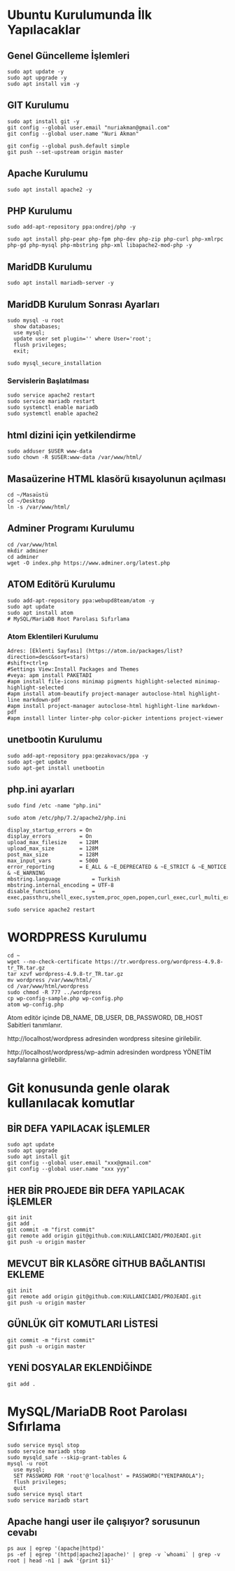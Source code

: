 # Ubuntu Kurulumunda İlk Yapılacaklar

## Genel Güncelleme İşlemleri
```
sudo apt update -y
sudo apt upgrade -y
sudo apt install vim -y
```

## GIT Kurulumu
```
sudo apt install git -y
git config --global user.email "nuriakman@gmail.com"
git config --global user.name "Nuri Akman"

git config --global push.default simple
git push --set-upstream origin master
```

## Apache Kurulumu
```
sudo apt install apache2 -y
```

## PHP Kurulumu
```
sudo add-apt-repository ppa:ondrej/php -y

sudo apt install php-pear php-fpm php-dev php-zip php-curl php-xmlrpc php-gd php-mysql php-mbstring php-xml libapache2-mod-php -y
```

## MaridDB Kurulumu
```
sudo apt install mariadb-server -y
```

## MaridDB Kurulum Sonrası Ayarları
```
sudo mysql -u root
  show databases;
  use mysql;
  update user set plugin='' where User='root';
  flush privileges;
  exit;

sudo mysql_secure_installation
```


### Servislerin Başlatılması
```
sudo service apache2 restart
sudo service mariadb restart
sudo systemctl enable mariadb
sudo systemctl enable apache2
```

## html dizini için yetkilendirme
```
sudo adduser $USER www-data
sudo chown -R $USER:www-data /var/www/html/
```

## Masaüzerine HTML klasörü kısayolunun açılması
```
cd ~/Masaüstü
cd ~/Desktop
ln -s /var/www/html/
```

## Adminer Programı Kurulumu
```
cd /var/www/html
mkdir adminer
cd adminer
wget -O index.php https://www.adminer.org/latest.php
```

## ATOM Editörü Kurulumu
```
sudo add-apt-repository ppa:webupd8team/atom -y
sudo apt update
sudo apt install atom
# MySQL/MariaDB Root Parolası Sıfırlama
```

### Atom Eklentileri Kurulumu
```
Adres: [Eklenti Sayfası] (https://atom.io/packages/list?direction=desc&sort=stars)
#shift+ctrl+p
#Settings View:Install Packages and Themes
#veya: apm install PAKETADI
#apm install file-icons minimap pigments highlight-selected minimap-highlight-selected
#apm install atom-beautify project-manager autoclose-html highlight-line markdown-pdf
#apm install project-manager autoclose-html highlight-line markdown-pdf
#apm install linter linter-php color-picker intentions project-viewer
```



## unetbootin  Kurulumu
```
sudo add-apt-repository ppa:gezakovacs/ppa -y
sudo apt-get update
sudo apt-get install unetbootin
```


## php.ini ayarları
```
sudo find /etc -name "php.ini"

sudo atom /etc/php/7.2/apache2/php.ini

display_startup_errors = On
display_errors         = On
upload_max_filesize    = 128M
upload_max_size        = 128M
post_max_size          = 128M
max_input_vars         = 5000
error_reporting        = E_ALL & ~E_DEPRECATED & ~E_STRICT & ~E_NOTICE & ~E_WARNING
mbstring.language          = Turkish
mbstring.internal_encoding = UTF-8
disable_functions          = exec,passthru,shell_exec,system,proc_open,popen,curl_exec,curl_multi_exec,parse_ini_file,show_source

sudo service apache2 restart
```

# WORDPRESS Kurulumu
```
cd ~
wget --no-check-certificate https://tr.wordpress.org/wordpress-4.9.8-tr_TR.tar.gz
tar xzvf wordpress-4.9.8-tr_TR.tar.gz
mv wordpress /var/www/html/
cd /var/www/html/wordpress
sudo chmod -R 777 ../wordpress
cp wp-config-sample.php wp-config.php
atom wp-config.php
```
Atom editör içinde DB_NAME, DB_USER, DB_PASSWORD, DB_HOST Sabitleri tanımlanır.

http://localhost/wordpress adresinden wordpress sitesine girilebilir.

http://localhost/wordpress/wp-admin adresinden wordpress YÖNETİM sayfalarına girilebilir.


# Git konusunda genle olarak kullanılacak komutlar

## BİR DEFA YAPILACAK İŞLEMLER
```
sudo apt update
sudo apt upgrade
sudo apt install git
git config --global user.email "xxx@gmail.com"
git config --global user.name "xxx yyy"
```

## HER BİR PROJEDE BİR DEFA YAPILACAK İŞLEMLER
```
git init
git add .
git commit -m "first commit"
git remote add origin git@github.com:KULLANICIADI/PROJEADI.git
git push -u origin master
```

## MEVCUT BİR KLASÖRE GİTHUB BAĞLANTISI EKLEME
```
git init
git remote add origin git@github.com:KULLANICIADI/PROJEADI.git
git push -u origin master
```

## GÜNLÜK GİT KOMUTLARI LİSTESİ
```
git commit -m "first commit"
git push -u origin master
```

## YENİ DOSYALAR EKLENDİĞİNDE
```
git add .
```

# MySQL/MariaDB Root Parolası Sıfırlama
```
sudo service mysql stop
sudo service mariadb stop
sudo mysqld_safe --skip-grant-tables &
mysql -u root
  use mysql;
  SET PASSWORD FOR 'root'@'localhost' = PASSWORD("YENIPAROLA");
  flush privileges;
  quit
sudo service mysql start
sudo service mariadb start
```

## Apache hangi user ile çalışıyor? sorusunun cevabı
```
ps aux | egrep '(apache|httpd)'
ps -ef | egrep '(httpd|apache2|apache)' | grep -v `whoami` | grep -v root | head -n1 | awk '{print $1}'
```
